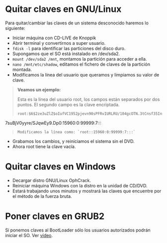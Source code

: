
# Quitar claves en GNU/Linux

Para quitar/cambiar las claves de un sistema desconocido haremos lo siguiente:
* Iniciar máquina con CD-LIVE de Knoppik
* Abrir terminal y convertirnos a super usuario.
* `fdisk -l` para identificar las particiones del disco duro.
* Supongamos que el SO está instalado en /dev/sda2.
* `mount /dev/sda2 /mnt`, montamos la partición para acceder a ella.
* `nano /mnt/etc/shadow`, editamos el fichero de claves de la partición montada.
* Modificamos la línea del usuario que queramos y limpiamos su valor de clave.

> **Veamos un ejemplo:**
>
> Esta es la línea del usuario root, los campos están separados por dos puntos. El segundo campo es la clave encriptada.
> ```
> root:$6$2ze3uZlZ$oIufVC1952pjevn90sPFRvIURLRU/104gcOTN.3tCnsf35InKbzcAKiZfI03.LK
7suBjV0yyre/SJqwEy9.Dp0:15960:0:99999:7:::
> ```
> Modificamos la línea como: `root::15960:0:99999:7:::`
>

* Grabamos los cambios, y reiniciamos el sistema sin el DVD.
* Ahora root tiene la clave vacía.

# Quitar claves en Windows
* Decargar distro GNU/Linux OphCrack.
* Reiniciar máquina Windows con la distro en la unidad de CD/DVD.
* Estará trabajando unos minutos y mostrará las claves que encuentre por el método de la fuerza bruta.

# Poner claves en GRUB2

Si ponemos claves al BootLoader sólo los usuarios autorizados podrán iniciar el SO.
Ver [vídeo](http://www.youtube.com/watch?v=IxdzR8LkwKE).
